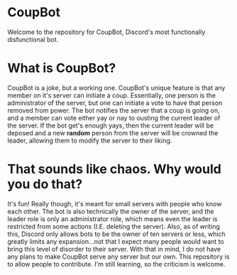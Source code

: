 # CoupBot
Welcome to the repository for CoupBot, Discord's most functionally disfunctional bot.

# What is CoupBot?
CoupBot is a joke, but a working one. CoupBot's unique feature is that any member on it's server can initiate a coup. Essentially, one person is the administrator of the server, but one can initiate a vote to have that person removed from power. The bot notifies the server that a coup is going on, and a member can vote either yay or nay to ousting the current leader of the server. If the bot get's enough yays, then the current leader will be deposed and a new **random** person from the server will be crowned the leader, allowing them to modify the server to their liking.
# That sounds like chaos. Why would you do that?
It's fun! Really though, it's meant for small servers with people who know each other. The bot is also technically the owner of the server, and the leader role is only an administrator role, which means even the leader is restricted from some actions (I.E. deleting the server).
Also, as of writing this, Discord only allows bots to be the owner of ten servers or less, which greatly limits any expansion...not that I expect many people would want to bring this level of disorder to their server.
With that in mind, I do not have any plans to make CoupBot serve any server but our own. This repository is to allow people to contribute. I'm still learning, so the criticism is welcome.
